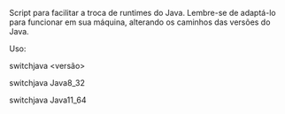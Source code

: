 Script para facilitar a troca de runtimes do Java. Lembre-se de adaptá-lo para funcionar em sua máquina, alterando os caminhos das versões do Java.

Uso: 

  switchjava <versão>
  
  switchjava Java8_32
  
  switchjava Java11_64
